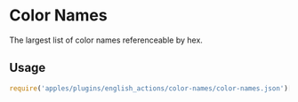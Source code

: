 # Color Names

The largest list of color names referenceable by hex.

## Usage

```js
require('apples/plugins/english_actions/color-names/color-names.json')['#d2f6de']; // Blue Romance
```
